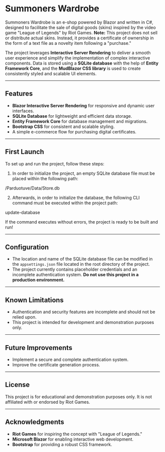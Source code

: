 # Summoners Wardrobe

Summoners Wardrobe is an e-shop powered by Blazor and written in C#, designed to facilitate the sale of digital goods (skins) inspired by the video game "League of Legends" by Riot Games. **Note:** This project does not sell or distribute actual skins. Instead, it provides a certificate of ownership in the form of a text file as a novelty item following a "purchase." 

The project leverages **Interactive Server Rendering** to deliver a smooth user experience and simplify the implementation of complex interactive components. Data is stored using a **SQLite database** with the help of **Entity Framework Core**, and the **MudBlazor CSS library** is used to create consistently styled and scalable UI elements.

---

## Features
- **Blazor Interactive Server Rendering** for responsive and dynamic user interfaces.
- **SQLite Database** for lightweight and efficient data storage.
- **Entity Framework Core** for database management and migrations.
- **Bootstrap CSS** for consistent and scalable styling.
- A simple e-commerce flow for purchasing digital certificates.

---

## First Launch

To set up and run the project, follow these steps:

1. In order to initialize the project, an empty SQLite database file must be placed within the following path:

/Parduotuve/Data/Store.db

2. Afterwards, in order to initialize the database, the following CLI command must be executed within the project path:

update-database

If the command executes without errors, the project is ready to be built and run!

---

## Configuration

- The location and name of the SQLite database file can be modified in the `appsettings.json` file located in the root directory of the project.
- The project currently contains placeholder credentials and an incomplete authentication system. **Do not use this project in a production environment.**

---

## Known Limitations
- Authentication and security features are incomplete and should not be relied upon.
- This project is intended for development and demonstration purposes only.

---

## Future Improvements
- Implement a secure and complete authentication system.
- Improve the certificate generation process.

---

## License
This project is for educational and demonstration purposes only. It is not affiliated with or endorsed by Riot Games.

---

## Acknowledgments
- **Riot Games** for inspiring the concept with "League of Legends."
- **Microsoft Blazor** for enabling interactive web development.
- **Bootstrap** for providing a robust CSS framework.
